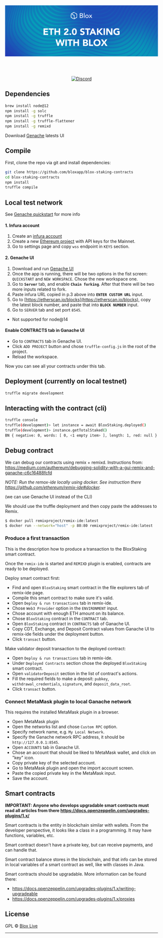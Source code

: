 [<img src="internals/img/Blox-Staking-Banner.png" >](https://www.bloxstaking.com/)

<br>
<br>

<div align="center">

[![Discord](https://discord.com/api/guilds/723834989506068561/widget.png?style=shield)](https://discord.gg/HpT2z5B)

</div>

## Dependencies
```bash
brew install node@12
npm install -g solc 
npm install -g truffle 
npm install -g truffle-flattener
npm install -g remixd
```

Download [Genache](https://github.com/trufflesuite/ganache/releases) latests UI

## Compile

First, clone the repo via git and install dependencies:

```bash
git clone https://github.com/bloxapp/blox-staking-contracts
cd blox-staking-contracts
npm install
truffle compile
```

## Local test network

See [Genache quickstart](https://www.trufflesuite.com/docs/ganache/quickstart) for more info

#### 1. Infura account

1. Create an [infura account](https://infura.io/)
2. Create a new [Ethereum project](https://infura.io/dashboard/ethereum) with API keys for the Mainnet.
3. Go to settings page and copy `wss` endpoint in `KEYS` section.

#### 2. Genache UI
1. Download and run [Genache UI](https://www.trufflesuite.com/ganache)
2. Once the app is running, there will be two options in the fist screen: `QUICKSTART` and `NEW WORKSPACE`. Chose the new workspace one.
3. Go to **`Server`** tab, and enable **`Chain forking`**. After that there will be two more inputs related to fork.
4. Paste infura URL copied in p.3 above into **`ENTER CUSTOM URL`** input.
5. Go to [https://etherscan.io/blocks](https://etherscan.io/blocks), copy the latest block number, and paste that into **`BLOCK NUMBER`** input.
6. Go to `SERVER` tab and set port `8545`.

* Not supported for node@14

#### Enable CONTRACTS tab in Ganache UI

- Go to `CONTRACTS` tab in Genache UI.
- Click `ADD PROJECT` button and chose `truffle-config.js` in the root of the project.
- Reload the workspace.

Now you can see all your contracts under this tab.

## Deployment (currently on local testnet)

```bash
truffle migrate development
```

## Interacting with the contract (cli)

```bash
truffle console
truffle(development)> let instance = await BloxStaking.deployed()
truffle(development)> instance.getTotalStaked()
BN { negative: 0, words: [ 0, <1 empty item> ], length: 1, red: null }

```

## Debug contract

We can debug our contracts using remix + remixd.
Instructions from: https://medium.com/authereum/debugging-solidity-with-a-gui-remix-and-ganache-c6c16488fcfd

*NOTE: Run the remox-ide locally using docker. See instruction there https://github.com/ethereum/remix-ide#docker.*

(we can use Genache UI instead of the CLI)

We should use the truffle deployment and then copy paste the addresses to Remix.

```bash
$ docker pull remixproject/remix-ide:latest
$ docker run --network="host" -p 80:80 remixproject/remix-ide:latest
```

### Produce a first transaction

This is the description how to produce a transaction to the BloxStaking smart contract. 

Once the `remix-ide` is started and `REMIXD` plugin is enabled, contracts are ready to be deployed.

Deploy smart contract first:

- Find and open `BloxStaking` smart contract in the file explorers tab of remix-ide page.
- Compile this smart contract to make sure it's valid.
- Open `Deploy & run transactions` tab in remix-ide.
- Chose `Web3 Provider` option in the `ENVIRONMENT` input.
- Chose account with enough ETH amount on its balance. 
- Chose `BloxStaking` contract in the `CONTRACT` tab.
- Open `BloxStaking` contract in `CONTRACTS` tab of Ganache UI.
- Copy CDT, Exchange, and Deposit Contract values from Ganache UI to remix-ide fields under the deployment button.
- Click `transact` button.

Make validator deposit transaction to the deployed contract:

- Open `Deploy & run transactions` tab in remix-ide.
- Under `Deployed Contracts` section chose the deployed `BloxStaking` smart contract.
- Open `validatorDeposit` section in the list of contract's actions.
- Fill the required fields to make a deposit: `pubkey`, `withdrawal_credentials`, `signature`, and `deposit_data_root`.
- Click `transact` button.

### Connect MetaMask plugin to local Ganache network

This requires the installed MetaMask plugin in a browser.

- Open MetaMask plugin
- Open the networks list and chose `Custom RPC` option.
- Specify network name, e.g. `My Local Network`.
- Specify the Ganache network RPC address, it should be `http://127.0.0.1:8545`.
- Open `ACCOUNTS` tab in Ganache UI.
- Chose an account that should be liked to MetaMask wallet, and click on "key" icon.
- Copy private key of the selected account.
- Go to MetaMask plugin and open the import account screen.
- Paste the copied private key in the MetaMask input.
- Save the account.

## Smart contracts

**IMPORTANT: Anyone who develops upgradable smart contracts must read all articles from there https://docs.openzeppelin.com/upgrades-plugins/1.x/**

Smart contracts is the entity in blockchain similar with wallets. 
From the developer perspective, it looks like a class in a programming. It may have functions, variables, etc.

Smart contract doesn't have a private key, but can receive payments, and can handle that.

Smart contract balance stores in the blockchain, and that info can be stored in local variables of a smart contract as well, like with classes in Java.

Smart contracts should be upgradable. More information can be found there:
- https://docs.openzeppelin.com/upgrades-plugins/1.x/writing-upgradeable
- https://docs.openzeppelin.com/upgrades-plugins/1.x/proxies

## License

GPL © [Blox Live](https://github.com/bloxapp/blox-live)

<hr />
<br />